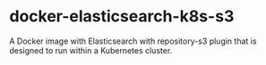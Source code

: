 # docker-elasticsearch-k8s-s3
A Docker image with Elasticsearch with repository-s3 plugin that is designed to run within a Kubernetes cluster.
